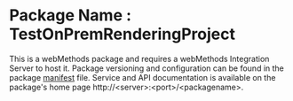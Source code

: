 # Package Name : TestOnPremRenderingProject
This is a webMethods package and requires a webMethods Integration Server to host it. Package versioning and configuration can be found in the package [manifest](./TestOnPremRenderingProject/manifest.v3) file. Service and API documentation is available on the package's home page http://&lt;server&gt;:&lt;port&gt;/&lt;packagename>.
